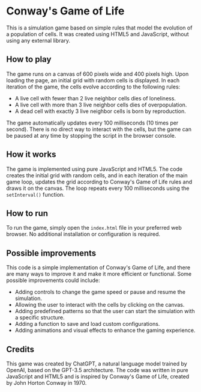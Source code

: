 Conway's Game of Life
=====================

This is a simulation game based on simple rules that model the evolution of a population of cells. It was created using HTML5 and JavaScript, without using any external library.

How to play
-----------

The game runs on a canvas of 600 pixels wide and 400 pixels high. Upon loading the page, an initial grid with random cells is displayed. In each iteration of the game, the cells evolve according to the following rules:

-   A live cell with fewer than 2 live neighbor cells dies of loneliness.
-   A live cell with more than 3 live neighbor cells dies of overpopulation.
-   A dead cell with exactly 3 live neighbor cells is born by reproduction.

The game automatically updates every 100 milliseconds (10 times per second). There is no direct way to interact with the cells, but the game can be paused at any time by stopping the script in the browser console.

How it works
------------

The game is implemented using pure JavaScript and HTML5. The code creates the initial grid with random cells, and in each iteration of the main game loop, updates the grid according to Conway's Game of Life rules and draws it on the canvas. The loop repeats every 100 milliseconds using the `setInterval()` function.

How to run
----------

To run the game, simply open the `index.html` file in your preferred web browser. No additional installation or configuration is required.

Possible improvements
---------------------

This code is a simple implementation of Conway's Game of Life, and there are many ways to improve it and make it more efficient or functional. Some possible improvements could include:

-   Adding controls to change the game speed or pause and resume the simulation.
-   Allowing the user to interact with the cells by clicking on the canvas.
-   Adding predefined patterns so that the user can start the simulation with a specific structure.
-   Adding a function to save and load custom configurations.
-   Adding animations and visual effects to enhance the gaming experience.

Credits
-------

This game was created by ChatGPT, a natural language model trained by OpenAI, based on the GPT-3.5 architecture. The code was written in pure JavaScript and HTML5 and is inspired by Conway's Game of Life, created by John Horton Conway in 1970.